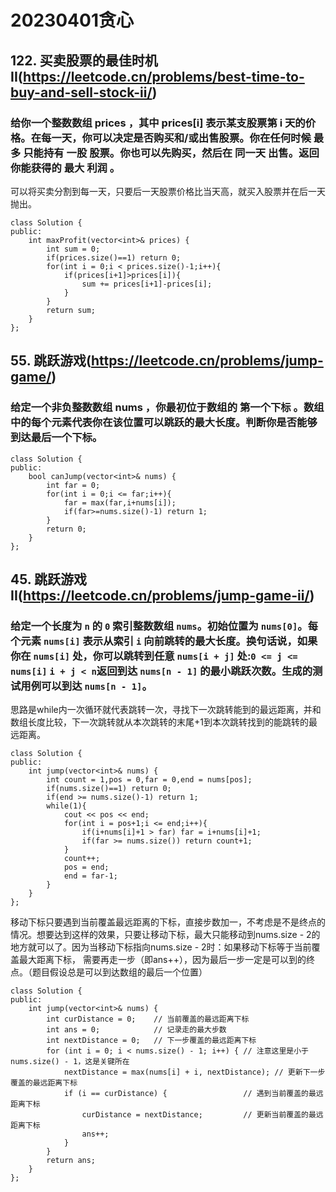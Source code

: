 # 20230401贪心
## 122. 买卖股票的最佳时机 II(https://leetcode.cn/problems/best-time-to-buy-and-sell-stock-ii/)
### 给你一个整数数组 prices ，其中 prices[i] 表示某支股票第 i 天的价格。在每一天，你可以决定是否购买和/或出售股票。你在任何时候 最多 只能持有 一股 股票。你也可以先购买，然后在 同一天 出售。返回 你能获得的 最大 利润 。
可以将买卖分割到每一天，只要后一天股票价格比当天高，就买入股票并在后一天抛出。
```
class Solution {
public:
    int maxProfit(vector<int>& prices) {
        int sum = 0;
        if(prices.size()==1) return 0;
        for(int i = 0;i < prices.size()-1;i++){
            if(prices[i+1]>prices[i]){
                sum += prices[i+1]-prices[i];
            }
        }
        return sum;
    }
};
```
## 55. 跳跃游戏(https://leetcode.cn/problems/jump-game/)
### 给定一个非负整数数组 nums ，你最初位于数组的 第一个下标 。数组中的每个元素代表你在该位置可以跳跃的最大长度。判断你是否能够到达最后一个下标。
```
class Solution {
public:
    bool canJump(vector<int>& nums) {
        int far = 0;
        for(int i = 0;i <= far;i++){
            far = max(far,i+nums[i]);
            if(far>=nums.size()-1) return 1;
        }
        return 0;
    }
};
```
## 45. 跳跃游戏 II(https://leetcode.cn/problems/jump-game-ii/)
### 给定一个长度为 `n` 的 `0` 索引整数数组 `nums`。初始位置为 `nums[0]`。每个元素 `nums[i]` 表示从索引 `i` 向前跳转的最大长度。换句话说，如果你在 `nums[i]` 处，你可以跳转到任意 `nums[i + j]` 处:`0 <= j <= nums[i]` `i + j < n`返回到达 `nums[n - 1]` 的最小跳跃次数。生成的测试用例可以到达 `nums[n - 1]`。
思路是while内一次循环就代表跳转一次，寻找下一次跳转能到的最远距离，并和数组长度比较，下一次跳转就从本次跳转的末尾+1到本次跳转找到的能跳转的最远距离。

```
class Solution {
public:
    int jump(vector<int>& nums) {
        int count = 1,pos = 0,far = 0,end = nums[pos];
        if(nums.size()==1) return 0;
        if(end >= nums.size()-1) return 1;
        while(1){
            cout << pos << end;
            for(int i = pos+1;i <= end;i++){
                if(i+nums[i]+1 > far) far = i+nums[i]+1;
                if(far >= nums.size()) return count+1;
            }
            count++;
            pos = end;
            end = far-1;
        }
    }
};
```
移动下标只要遇到当前覆盖最远距离的下标，直接步数加一，不考虑是不是终点的情况。想要达到这样的效果，只要让移动下标，最大只能移动到nums.size - 2的地方就可以了。因为当移动下标指向nums.size - 2时：如果移动下标等于当前覆盖最大距离下标， 需要再走一步（即ans++），因为最后一步一定是可以到的终点。（题目假设总是可以到达数组的最后一个位置）
```
class Solution {
public:
    int jump(vector<int>& nums) {
        int curDistance = 0;    // 当前覆盖的最远距离下标
        int ans = 0;            // 记录走的最大步数
        int nextDistance = 0;   // 下一步覆盖的最远距离下标
        for (int i = 0; i < nums.size() - 1; i++) { // 注意这里是小于nums.size() - 1，这是关键所在
            nextDistance = max(nums[i] + i, nextDistance); // 更新下一步覆盖的最远距离下标
            if (i == curDistance) {                 // 遇到当前覆盖的最远距离下标
                curDistance = nextDistance;         // 更新当前覆盖的最远距离下标
                ans++;
            }
        }
        return ans;
    }
};
```